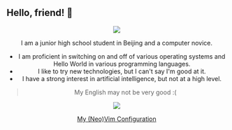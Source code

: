 ## Hello, friend! 👋
<!-- ### Stats -->
<center>
<a href="#"><img align="center" src="https://github-readme-stats.vercel.app/api?username=lihe07&count_private=true&show_icons=true&theme=radical"></img></a>
<center>

I am a junior high school student in Beijing and a computer novice.

- I am proficient in switching on and off of various operating systems and Hello World in various programming languages.
- I like to try new technologies, but I can't say I'm good at it.
- I have a strong interest in artificial intelligence, but not at a high level.

> My English may not be very good :(


<a href="#"><img src="https://github-readme-stats.vercel.app/api/top-langs/?username=lihe07&theme=radical"></img></a>


[My (Neo)Vim Configuration](https://github.com/lihe07/lihe07/blob/main/init.vim)
